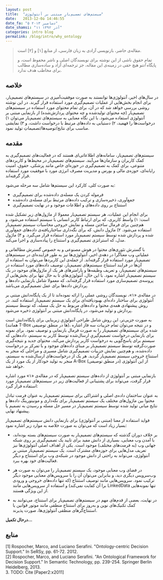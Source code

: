 ```yaml
---
layout: post
title:  "سیستم‌های تصمیم‌یارِ مبتنی بر آنتولوژی"
date:   2013-12-0۵ 14:46:55
date_fa: "۵ دسامبر ۲۰۱۳"
date_shamsi: "۱۱ آذر ۱۳۹۲"
categories: intro blog
permalink: /blog/intro/why_ontology
---
```

> 
> مقاله‌ی حاضر، بازنویسی آزادی به زبان فارسی، از منابع [۱] و [۲] است.
> 
> تمام حقوق ناشی از این نوشته برای نویسندگان اصلی و ناشر محفوظ است، و پایگاه *آنتو* هیچ حقی در زمینه‌ی این مقاله، جز ترجمه‌ای آزاد و ساده‌سازی مطالب برای مخاطب هدف ندارد.

## خلاصه

در سال‌های اخیر، آنتولوژی‌ها توانستند به صورت موفقیت‌آمیزی در سیستم‌های تصمیم‌یار، برای انجام بخش‌هایی از عملیات تصمیم‌گیری مورد استفاده قرار گیرند. در این نوشته روشی بررسی خواهد شد که در آن، برای تمام محتوای مورد استفاده در سیستم‌های تصمیم‌یار (چه محتوای تولیدشده و چه محتوای پردازش‌شده) از بازنمایی مبتنی بر آنتولوژی استفاده می‌شود. با این نگاه معنایی به سیستم‌های تصمیم‌یار می‌توان ۱) درخواست‌ها را فهمید، ۲) دستیابی به داده‌های مرتبط با درخواست داشت، و ۳) نمایشی مناسب برای نتایج/توصیه‌ها/تصمیماتِ تولید نمود.

## مقدمه

سیستم‌های تصمیم‌یار، سامانه‌های اطلاعاتی‌ای هستند که در فعالیت‌های تصمیم‌گیری به کمک کاربران و سازمان‌ها می‌آیند. سیستم‌های تصمیم‌یار در محیط‌ها و کاربردهای متنوعی، برای کمک به تصمیم‌گیری در حوزه‌ای خاص مانند پزشکی، حقوق، امنیت رایانه‌ای، حوزه‌ی مالی و بورس و مدیریت مصرف انرژی مورد با موفقیت مورد استفاده قرار گرفته‌اند.

به صورت کلی، کارکرد این سیستم‌ها شامل سه مرحله می‌شود:

* فرموله کردن یک مسله‌ی داده‌شده برای تصمیم‌گیری
* جمع‌آوری، ذخیره‌سازی و ترکیب داده‌های مرتبط برای مسله‌ی داده‌شده
* استنتاج بر روی داده‌های و اطلاعات موجود و در نهایت تصمیم‌گیری

برای انجام این عملیات، هر سیستم تصمیم‌یار معمولا از ماژول‌های زیر تشکیل شده است: ۱) واسط کاربری، که برای ارتباط کاربر انسانی با سیستم استفاده می‌شود، و هم‌چنین برای فرمال ساختن مسله و نمایش خروجی محاسبات سیستم تصمیم‌یار استفاده می‌شود. ۲) ماژول دانش، که برای نگه‌داری ساختاریافته‌ی داده‌های جمع‌آوری شده و پردازش شده توسط سیستم تصمیم‌یار مورد استفاده قرار می‌گیرد. و ۳) ماژول مدل، که استراتژی تصمیم‌گیری و استنتاج را پیاده‌سازی و اجرا می‌کند.

با گسترش تئوری‌های محتوا در هوش مصنوعی و به خصوص گسترش مطالعاتی و عملیاتی وب معناگرا در دهه‌ی اخیر، آنتولوژی‌ها نیز به طور فزاینده‌ای در سیستم‌های تصمیم‌یار مورد استفاده قرار گرفته‌اند. از جمله‌ی این کاربردها می‌توان به استفاده از آن‌ها در فرایند استنتاج سیستم‌های تصمیم‌یار، توصیف داده‌های مورد استفاده در سیستم‌های تصمیم‌یار، و تعریف وظیفه‌ها و پارامترهای هر یک از ماژول‌های موجود در یک سیستم تصمیم‌یار اشاره نمود. با این حال، آنتولوژی‌های تا به حال تنها برای بخش‌هایی از پروسه‌ی تصمیم‌سازی مورد استفاده قرار گرفته‌اند، که معمولا شامل بازنمایی داده‌ها و پردازش داده‌ها برای عمل تصمیم‌گیری می‌باشد.

در مقاله‌ی «۱»، نویسندگان روشی عملی را ارائه نموده‌اند تا از یک پایگاه‌دانش مبتنی بر آنتولوژی برای ساختار داده‌ای بهبودیافته‌ای برای یک سیستم تصمیم‌یار استفاده کنند. در روش پیشنهادی همه‌ی محتوا و داده‌های مربوط به حل یک مسله، که توسط سیستم پردازش و تولید می‌شود، در پایگاه‌دانش مبتنی بر آنتولوژی ذخیره می‌شود.

به صورت جزیی‌تر، این روش شامل طراحی آنتولوژیِ زیربنایی برای پایگاه‌دانش است (همانند T-Box ها در منطق توصیفی)، و در نتیجه می‌توان تمام جزییات سه فاز اشاره شده برای سیستم‌های تصمیم‌یار را به صورت فرمال بازنمایی و توصیف نمود. برای نمونه برای بازنمایی درخواست تصمیم‌گیریِ ارسال‌شده توسط کاربر به سیستم، داده‌هایی که سیستم برای پاسخ‌گویی به درخواست کاربر پردازش می‌کند، محتوای جدید و نتیجه‌گیری صورت‌گرفته توسط سیستم تصمیم‌یار بر مبنای داده‌های موجود و با تمرکز بر درخواست داده‌شده، و هم‌چنین نمایش جزییات تصمیم‌گیری شامل مسیری و مراحلی که منجر به استنتاج خروجی سیستم تصمیم‌یار گردید. هر یک از درخواست‌های ارسال‌شده به سیستم، منجر به تولید خودکار از یک مورد از یک A-Box (در منطق توصیفی) از این آنتولوژی خواهد شد.

بازنمایی مبتنی بر آنتولوژی از داده‌های سیستم تصمیم‌یار که در مقاله‌ی «۱» مورد اشاره قرار گرفت، می‌تواند برای پشتیبانی از فعالیت‌های زیر در سیستم‌های تصمیم‌یار مورد استفاده قرار گیرد:

به عنوان ساختمان داده‌ی اصلی و اشتراکی برای سیستم تصمیم‌یار
به عنوان فرمت تبادل محتوا بین ماژول‌های مختلف یک سیستم تصمیم‌یار
برای نگه‌داری و مونیتورینگ داده‌ها و نتایج میانی تولید شده توسط سیستم تصمیم‌یار در مسیر حل مسله و رسیدن به تصمیم یا پیشنهاد نهایی.

فواید استفاده از معنا (مبتنی بر آنتولوژی) برای بازنمایی دانش سیستم‌های تصمیم‌یار بسیار زیاد است که می‌توان به صورت خلاصه به موارد زیر اشاره نمود:

* بر خلاف دوران گذشته که سیستم‌های تصمیم‌یار به صورت سیستم‌های بسته بوده‌اند، با آمدن وب معنایی، بسیاری از دانش مفید برای تایید یک تصمیم‌گیری بر روی شبکه جهانی وب (به فرمت‌های مختلف) موجود است. یکی از اهداف اصلی آنتولوژی‌ها نیز تعریف مدل‌هایی برای حوزه‌های مشترک است. یک سیستم تصمیم‌یار مبتنی بر آنتولوژی، می‌تواند به راحتی از دانش موجود در شبکه‌ی وب برای استنتاج و دیگر فعالیت‌های خود بهره ببرد.

* در فضای وب معنایی موجود، یک سیستم تصمیم‌یار را می‌توان به صورت هر وب‌سرویس دیگری دید، و بنابراین می‌توان آن را با سرویس‌های معنایی موجود دیگر ترکیب نمود. سرویس‌هایی مانند توصیف استنتاج (که تنها داده‌های خروجی و ورودی برا آن کفایت نمی‌کند) و استفاده از سرویس‌هایی مانند LinkedData تنها نمونه‌هایی از این ویژگی هستند.

* در نهایت، بعضی از قدم‌های مهم در سیستم‌های تصمیم‌یار برای استنتاج، می‌توانند به کمک تکنیک‌های نوین و به‌روز برای استنتاج منطقی مانند موتور قوانین یا استنتاج‌گرهای منطقی آنتولوژی‌ها، صورت پذیرند.

**درحال تکمیل...**

## منابع

<div style="direction:ltr">
[1] Rospocher, Marco, and Luciano Serafini. "Ontology-centric Decision Support." In SeRSy, pp. 61-72. 2012.
<br />
[2] Rospocher, Marco, and Luciano Serafini. "An Ontological Framework for Decision Support." In Semantic Technology, pp. 239-254. Springer Berlin Heidelberg, 2013.
<br />
3. TODO: Cite [Paper2:x2011]
</div>

